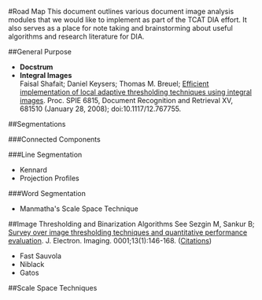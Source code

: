 #Road Map
This document outlines various document image analysis modules that we would like to implement 
as part of the TCAT DIA effort. It also serves as a place for note taking and brainstorming 
about useful algorithms and research literature for DIA.

##General Purpose

* **Docstrum**
* **Integral Images**  
Faisal Shafait; Daniel Keysers; Thomas M. Breuel; [Efficient implementation of local adaptive thresholding techniques using integral images](http://proceedings.spiedigitallibrary.org/proceeding.aspx?articleid=812244). Proc. SPIE 6815, Document Recognition and Retrieval XV, 681510 (January 28, 2008); doi:10.1117/12.767755.
  

##Segmentations

###Connected Components

###Line Segmentation
 * Kennard 
 * Projection Profiles
 
###Word Segmentation
 * Manmatha's Scale Space Technique

##Image Thresholding and Binarization Algorithms
See 
Sezgin M, Sankur B; [Survey over image thresholding techniques and quantitative performance evaluation](http://electronicimaging.spiedigitallibrary.org/article.aspx?articleid=1098183 "Original Paper"). J. Electron. Imaging. 0001;13(1):146-168. ([Citations](http://scholar.google.com/scholar?cites=15528858675306988745&as_sdt=5,44&sciodt=0,44&hl=en "Citations on Google Scholar"))
 
 * Fast Sauvola
 * Niblack
 * Gatos
 
##Scale Space Techniques

